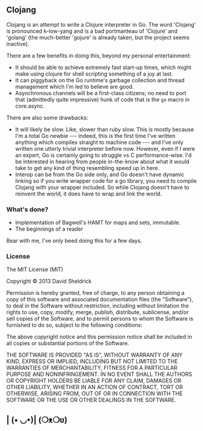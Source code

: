 ## Clojang

Clojang is an attempt to write a Clojure interpreter in Go. The word 'Clojang' is pronounced k-low-yang and is a bad portmanteau of 'Clojure' and 'golang' (the much-better 'gojure' is already taken, but the project seems inactive).

There are a few benefits in doing this, beyond my personal entertainment:

- It should be able to achieve extremely fast start-up times, which might make using clojure for shell scripting something of a joy at last.
- It can piggyback on the Go runtime's garbage collection and thread management which I'm led to believe are good.
- Asynchronous channels will be a first-class citizens; no need to port that (admittedly quite impressive) hunk of code that is the `go` macro in core.async.

There are also some drawbacks:

- It will likely be slow. Like, slower than ruby slow. This is mostly because I'm a total Go newbie --- indeed, this is the first time I've written anything which compiles straight to machine code --- and I've only written one utterly trivial interpreter before now. However, even if I were an expert, Go is certainly going to struggle vs C performance-wise. I'd be interested in hearing from people in-the-know about what it would take to get any kind of thing resembling speed up in here.
- Interop can be from the Go side only, and Go doesn't have dynamic linking so if you write wrapper code for a go library, you need to compile Clojang with your wrapper included. So while Clojang doesn't have to reinvent the world, it does have to wrap and link the world.



### What's done?

- Implementation of Bagwell's HAMT for maps and sets, immutable.
- The beginnings of a reader

Bear with me, I've only beed doing this for a few days.



### License

The MIT License (MIT)

Copyright © 2013 David Sheldrick

Permission is hereby granted, free of charge, to any person obtaining a copy
of this software and associated documentation files (the "Software"), to deal
in the Software without restriction, including without limitation the rights
to use, copy, modify, merge, publish, distribute, sublicense, and/or sell
copies of the Software, and to permit persons to whom the Software is
furnished to do so, subject to the following conditions:

The above copyright notice and this permission notice shall be included in
all copies or substantial portions of the Software.

THE SOFTWARE IS PROVIDED "AS IS", WITHOUT WARRANTY OF ANY KIND, EXPRESS OR
IMPLIED, INCLUDING BUT NOT LIMITED TO THE WARRANTIES OF MERCHANTABILITY,
FITNESS FOR A PARTICULAR PURPOSE AND NONINFRINGEMENT. IN NO EVENT SHALL THE
AUTHORS OR COPYRIGHT HOLDERS BE LIABLE FOR ANY CLAIM, DAMAGES OR OTHER
LIABILITY, WHETHER IN AN ACTION OF CONTRACT, TORT OR OTHERWISE, ARISING FROM,
OUT OF OR IN CONNECTION WITH THE SOFTWARE OR THE USE OR OTHER DEALINGS IN
THE SOFTWARE.

## | (• ◡•)| (❍ᴥ❍ʋ)